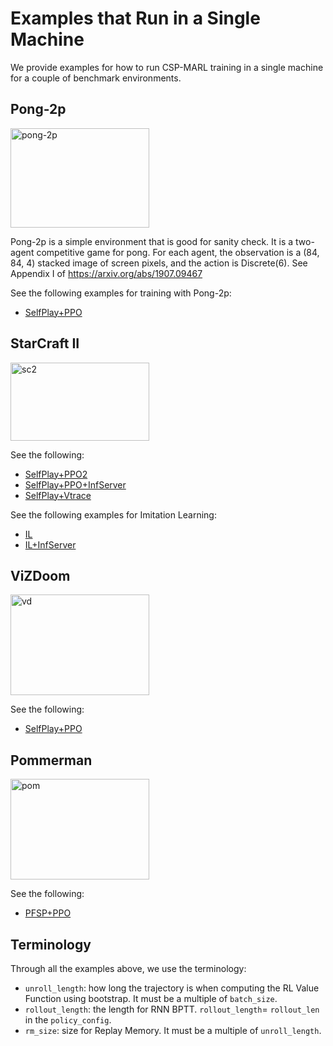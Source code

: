 # Examples that Run in a Single Machine
We provide examples for how to run CSP-MARL training in a single machine for a couple of benchmark environments.

## Pong-2p
<img src="./pic-pong2p.png" alt="pong-2p" width="222" height="159">

Pong-2p is a simple environment that is good for sanity check.
It is a two-agent competitive game for pong.
For each agent,
the observation is a (84, 84, 4) stacked image of screen pixels,
and the action is Discrete(6).
See Appendix I of https://arxiv.org/abs/1907.09467

See the following examples for training with Pong-2p:
* [SelfPlay+PPO](EXAMPLE_PONG2P_SP_PPO.md)

## StarCraft II
<img src="./pic-sc2.png" alt="sc2" width="222" height="125">

See the following:
* [SelfPlay+PPO2](EXAMPLE_SC2_SP_PPO2.md)
* [SelfPlay+PPO+InfServer](EXAMPLE_SC2_SP_PPO_INFSERVER.md)
* [SelfPlay+Vtrace](EXAMPLE_SC2_SP_VTRACE.md)

See the following examples for Imitation Learning:
* [IL](EXAMPLE_SC2_IL.md)
* [IL+InfServer](EXAMPLE_SC2_IL_INFSERVER.md)

## ViZDoom
<img src="./pic-vizdoom.png" alt="vd" width="222" height="161">

See the following:
* [SelfPlay+PPO](EXAMPLE_VD_SP_PPO.md)

## Pommerman
<img src="./pic-pommerman.png" alt="pom" width="222" height="161">

See the following:
* [PFSP+PPO](EXAMPLE_POM_PFSP_PPO.md)

## Terminology
Through all the examples above, we use the terminology:
* `unroll_length`: how long the trajectory is when computing the RL Value Function using bootstrap. It must be a multiple of `batch_size`.
* `rollout_length`: the length for RNN BPTT. `rollout_length`= `rollout_len` in the `policy_config`.
* `rm_size`: size for Replay Memory. It must be a multiple of `unroll_length`.
